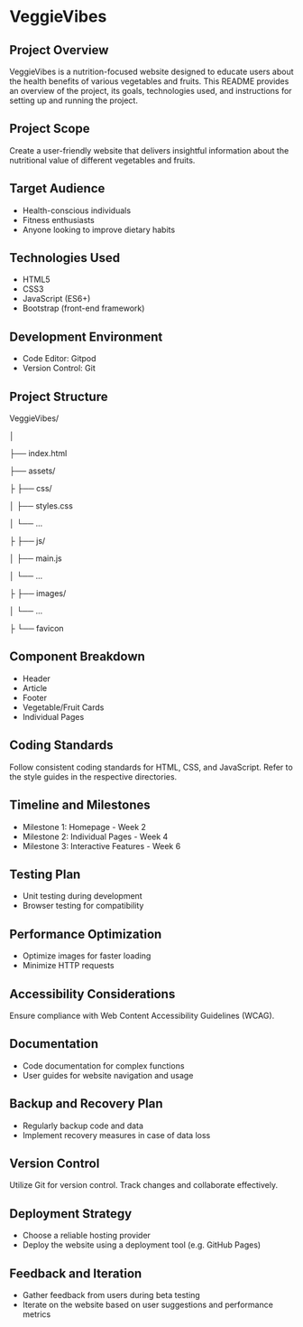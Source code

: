 # VeggieVibes


## Project Overview

VeggieVibes is a nutrition-focused website designed to educate users about the health benefits of various vegetables and fruits. This README provides an overview of the project, its goals, technologies used, and instructions for setting up and running the project.


## Project Scope

Create a user-friendly website that delivers insightful information about the nutritional value of different vegetables and fruits.


## Target Audience

- Health-conscious individuals
- Fitness enthusiasts
- Anyone looking to improve dietary habits


## Technologies Used

- HTML5
- CSS3
- JavaScript (ES6+)
- Bootstrap (front-end framework)


## Development Environment

- Code Editor: Gitpod
- Version Control: Git


## Project Structure

VeggieVibes/

│

├── index.html

├── assets/

├ ├── css/

│ ├── styles.css

│ └── ...

├ ├── js/

│ ├── main.js

│ └── ...

├ ├── images/

│ └── ...

├ └── favicon


## Component Breakdown

- Header
- Article
- Footer
- Vegetable/Fruit Cards
- Individual Pages


## Coding Standards

Follow consistent coding standards for HTML, CSS, and JavaScript. Refer to the style guides in the respective directories.


## Timeline and Milestones

- Milestone 1: Homepage - Week 2
- Milestone 2: Individual Pages - Week 4
- Milestone 3: Interactive Features - Week 6


## Testing Plan

- Unit testing during development
- Browser testing for compatibility


## Performance Optimization

- Optimize images for faster loading
- Minimize HTTP requests


## Accessibility Considerations

Ensure compliance with Web Content Accessibility Guidelines (WCAG).


## Documentation

- Code documentation for complex functions
- User guides for website navigation and usage


## Backup and Recovery Plan

- Regularly backup code and data
- Implement recovery measures in case of data loss


## Version Control

Utilize Git for version control. Track changes and collaborate effectively.


## Deployment Strategy

- Choose a reliable hosting provider
- Deploy the website using a deployment tool (e.g. GitHub Pages)


## Feedback and Iteration

- Gather feedback from users during beta testing
- Iterate on the website based on user suggestions and performance metrics
